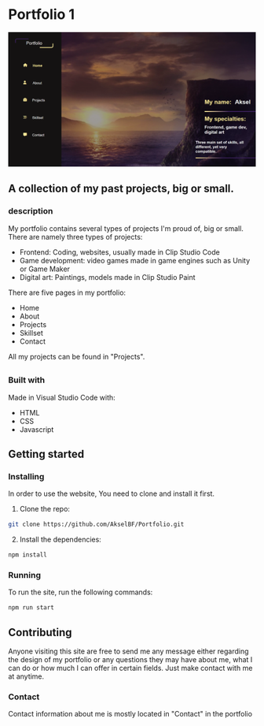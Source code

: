 # Portfolio 1

![alt text](Images/portfolio_image.PNG)

## A collection of my past projects, big or small.

### description

My portfolio contains several types of projects I'm proud of, big or small. 
There are namely three types of projects:

* Frontend: Coding, websites, usually made in Clip Studio Code
* Game development: video games made in game engines such as Unity or Game Maker
* Digital art: Paintings, models made in Clip Studio Paint

There are five pages in my portfolio:
* Home
* About
* Projects
* Skillset
* Contact

All my projects can be found in "Projects".

## 

### Built with

Made in Visual Studio Code with:
* HTML
* CSS
* Javascript

##

## Getting started

### Installing

In order to use the website, You need to clone and install it first.

1. Clone the repo:

```bash
git clone https://github.com/AkselBF/Portfolio.git
```

2. Install the dependencies:
```bash
npm install
```

### Running

To run the site, run the following commands:

```bash
npm run start
```

##

## Contributing

Anyone visiting this site are free to send me any message either regarding the design of my portfolio or any questions they may have about me, what I can do or how much I can offer in certain fields. Just make contact with me at anytime.

### Contact

Contact information about me is mostly located in "Contact" in the portfolio